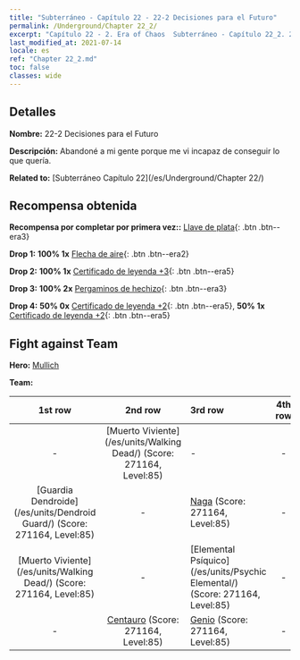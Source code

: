 ```yaml
---
title: "Subterráneo - Capítulo 22 - 22-2 Decisiones para el Futuro"
permalink: /Underground/Chapter 22_2/
excerpt: "Capítulo 22 - 2. Era of Chaos  Subterráneo - Capítulo 22_2. 22-2 Decisiones para el Futuro"
last_modified_at: 2021-07-14
locale: es
ref: "Chapter 22_2.md"
toc: false
classes: wide
---
```


## Detalles

 **Nombre:** 22-2 Decisiones para el Futuro

 **Descripción:** Abandoné a mi gente porque me vi incapaz de conseguir lo que quería.

 **Related to:** [Subterráneo Capítulo 22](/es/Underground/Chapter 22/)

## Recompensa obtenida

 **Recompensa por completar por primera vez::** [Llave de plata](/ItemsES/con_693/){: .btn .btn--era3}

 **Drop 1:** **100% 1x** [Flecha de aire](/ItemsES/her_449/){: .btn .btn--era2}

 **Drop 2:** **100% 1x** [Certificado de leyenda +3](/ItemsES/mat_88/){: .btn .btn--era5}

 **Drop 3:** **100% 2x** [Pergaminos de hechizo](/ItemsES/con_694/){: .btn .btn--era3}

 **Drop 4:** **50% 0x** [Certificado de leyenda +2](/ItemsES/mat_81/){: .btn .btn--era5}, **50% 1x** [Certificado de leyenda +2](/ItemsES/mat_81/){: .btn .btn--era5}


## Fight against Team
 **Hero:** [Mullich](/es/heroes/Mullich/)

 **Team:**


  | 1st row | 2nd row | 3rd row | 4th row |
  |:----:|:----:|:----|:----:|
  | - | [Muerto Viviente](/es/units/Walking Dead/) (Score: 271164, Level:85)  | - | - |
  | [Guardia Dendroide](/es/units/Dendroid Guard/) (Score: 271164, Level:85)  | - | [Naga](/es/units/Naga/) (Score: 271164, Level:85)  | - |
  | [Muerto Viviente](/es/units/Walking Dead/) (Score: 271164, Level:85)  | - | [Elemental Psíquico](/es/units/Psychic Elemental/) (Score: 271164, Level:85)  | - |
  | - | [Centauro](/es/units/Centaur/) (Score: 271164, Level:85)  | [Genio](/es/units/Genie/) (Score: 271164, Level:85)  | - |


